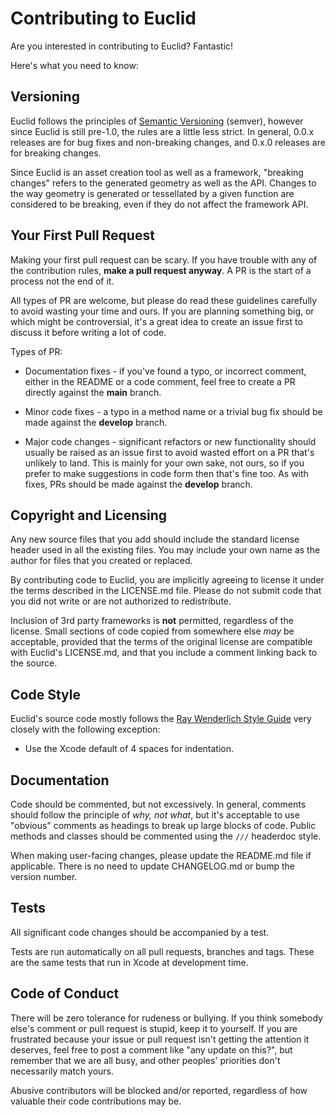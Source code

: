 # Contributing to Euclid

Are you interested in contributing to Euclid? Fantastic!

Here's what you need to know:

## Versioning

Euclid follows the principles of [Semantic Versioning](http://semver.org/spec/v2.0.0.html) (semver), however since Euclid is still pre-1.0, the rules are a little less strict. In general, 0.0.x releases are for bug fixes and non-breaking changes, and 0.x.0 releases are for breaking changes.

Since Euclid is an asset creation tool as well as a framework, "breaking changes" refers to the generated geometry as well as the API. Changes to the way geometry is generated or tessellated by a given function are considered to be breaking, even if they do not affect the framework API.

## Your First Pull Request

Making your first pull request can be scary. If you have trouble with any of the contribution rules, **make a pull request anyway**. A PR is the start of a process not the end of it.

All types of PR are welcome, but please do read these guidelines carefully to avoid wasting your time and ours. If you are planning something big, or which might be controversial, it's a great idea to create an issue first to discuss it before writing a lot of code.

Types of PR:

* Documentation fixes - if you've found a typo, or incorrect comment, either in the README or a code comment, feel free to create a PR directly against the **main** branch.

* Minor code fixes - a typo in a method name or a trivial bug fix should be made against the **develop** branch.

* Major code changes - significant refactors or new functionality should usually be raised as an issue first to avoid wasted effort on a PR that's unlikely to land. This is mainly for your own sake, not ours, so if you prefer to make suggestions in code form then that's fine too. As with fixes, PRs should be made against the **develop** branch.

## Copyright and Licensing

Any new source files that you add should include the standard license header used in all the existing files. You may include your own name as the author for files that you created or replaced.

By contributing code to Euclid, you are implicitly agreeing to license it under the terms described in the LICENSE.md file. Please do not submit code that you did not write or are not authorized to redistribute.

Inclusion of 3rd party frameworks is **not** permitted, regardless of the license. Small sections of code copied from somewhere else *may* be acceptable, provided that the terms of the original license are compatible with Euclid's LICENSE.md, and that you include a comment linking back to the source.

## Code Style

Euclid's source code mostly follows the [Ray Wenderlich Style Guide](https://github.com/raywenderlich/swift-style-guide) very closely with the following exception:

- Use the Xcode default of 4 spaces for indentation.

## Documentation

Code should be commented, but not excessively. In general, comments should follow the principle of *why, not what*, but it's acceptable to use "obvious" comments as headings to break up large blocks of code. Public methods and classes should be commented using the `///` headerdoc style.

When making user-facing changes, please update the README.md file if applicable. There is no need to update CHANGELOG.md or bump the version number.

## Tests

All significant code changes should be accompanied by a test.  

Tests are run automatically on all pull requests, branches and tags. These are the same tests that run in Xcode at development time.

## Code of Conduct

There will be zero tolerance for rudeness or bullying. If you think somebody else's comment or pull request is stupid, keep it to yourself. If you are frustrated because your issue or pull request isn't getting the attention it deserves, feel free to post a comment like "any update on this?", but remember that we are all busy, and other peoples' priorities don't necessarily match yours.

Abusive contributors will be blocked and/or reported, regardless of how valuable their code contributions may be.
